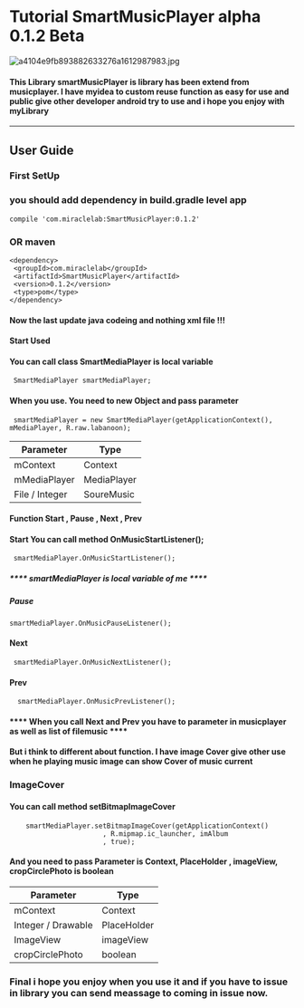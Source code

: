 # Tutorial SmartMusicPlayer alpha 0.1.2 Beta #
![a4104e9fb893882633276a1612987983.jpg](https://www.img.in.th/images/a4104e9fb893882633276a1612987983.jpg)
#### This Library smartMusicPlayer is library has been extend from musicplayer. I have myidea to custom reuse function as easy for use and public give other developer android try to use and i hope you enjoy with myLibrary ####
- - - -
## User Guide ##
### First SetUp ###
### you should add dependency in build.gradle level app ###
`compile 'com.miraclelab:SmartMusicPlayer:0.1.2'`
### OR maven ###
 ````
 <dependency>
  <groupId>com.miraclelab</groupId>
  <artifactId>SmartMusicPlayer</artifactId>
  <version>0.1.2</version>
  <type>pom</type>
</dependency> 
 ````

#### Now the last update java codeing and nothing xml file !!! ####
#### Start Used ####
#### You can call class SmartMediaPlayer is local variable ####
 ````
  SmartMediaPlayer smartMediaPlayer;
 ````
#### When you use. You need to new Object and pass parameter ####
 ````
  smartMediaPlayer = new SmartMediaPlayer(getApplicationContext(), mMediaPlayer, R.raw.labanoon);
 ````
Parameter     | Type
--------------| ---------
mContext      |  Context
mMediaPlayer  |  MediaPlayer
File / Integer|  SoureMusic

#### Function Start , Pause , Next , Prev ####
#### Start You can call method OnMusicStartListener(); ####
 ````
  smartMediaPlayer.OnMusicStartListener();
 ````
 ##### **** smartMediaPlayer is local variable of me **** #####
 ##### Pause #####
  ````
  smartMediaPlayer.OnMusicPauseListener();
 ````
 #### Next ####
  ````
   smartMediaPlayer.OnMusicNextListener();
 ````
 #### Prev ####
 ````
   smartMediaPlayer.OnMusicPrevListener();
 ````
 #### **** When you call Next and Prev you have to parameter in musicplayer as well as list of filemusic **** ####
 #### But i think to different about function. I have  image Cover give other use when he playing music image can show Cover of music current ####
 ### ImageCover ###
 #### You can call method setBitmapImageCover ####
 ````
     smartMediaPlayer.setBitmapImageCover(getApplicationContext()
                        , R.mipmap.ic_launcher, imAlbum
                        , true);
 ````
 #### And you need to pass Parameter is Context, PlaceHolder , imageView, cropCirclePhoto is boolean ####
 
Parameter         |  Type
---------------   | ------------------
mContext          | Context
Integer / Drawable| PlaceHolder
ImageView         | imageView 
cropCirclePhoto   | boolean

### Final  i hope you enjoy when you use it and if you have to issue in library you can send meassage to coming in issue now. ###
 
 

 


